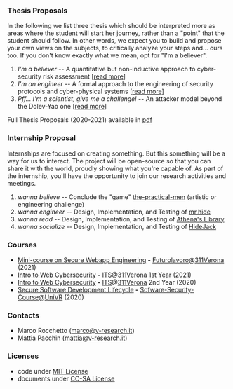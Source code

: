 ### Thesis Proposals

In the following we list three thesis which should be interpreted more as areas
where the student will start her journey, rather than a "point" that the
student should follow. In other words, we expect you to build and propose your
own views on the subjects, to critically analyze your steps and... ours too.
If you don't know exactly what we mean, opt for "I'm a believer".

1. *I'm a believer* -- A quantitative but non-inductive approach to cyber-security risk assessment \[[read more](./thesis/thesis-1.md)\]
2. *I'm an engineer* -- A formal approach to the engineering of security protocols and cyber-physical systems \[[read more](./thesis/thesis-2.md)\]
3. *Pff... I'm a scientist, give me a challenge!* -- An attacker model beyond the Dolev-Yao one \[[read more](./thesis/thesis-3.md)\]

Full Thesis Proposals (2020-2021) available in [pdf](./univr/v-research_thesis_2020-2021.pdf)

### Internship Proposal

Internships are focused on creating something. But this something will be a way for us to interact.
The project will be open-source so that you can share it with the world, proudly showing what you're capable of.
As part of the internship, you'll have the opportunity to join our research activities and meetings.

1. *wanna believe* -- Conclude the "game" [the-practical-men](https://thepracticalmen.v-research.it) (artistic or engineering challenge)
2. *wanna engineer* -- Design, Implementation, and Testing of [mr.hide](./internship/mrhide.md)
3. *wanna read* -- Design, Implementation, and Testing of [Athena's Library](./internship/athenslib.md)
3. *wanna socialize* -- Design, Implementation, and Testing of [HideJack](./internship/hidejack.md)

### Courses
- [Mini-course on Secure Webapp Engineering](./futurolavoro_311Verona_2021) **-** [Futurolavoro](https://sites.google.com/view/futurolavoro/corsi-in-partenza/web-app-penetration-testing?authuser=0&fbclid=IwAR1ruLxNOAcHos-4_FPebpB96R0mZMVhnAISkohkOLM9G6T3300PcBbUfb8)@[311Verona](https://311verona.com/) (2021)
- [Intro to Web Cybersecurity](./first_year_2021) **-** [ITS](https://www.itslogistica.it/?fbclid=IwAR0D1ZwL_UCHfXztZji-eYBH8k_UYFdsVwO80sJPlaxnwySHfd9d_9Rzcvs)@[311Verona](https://311verona.com/) 1st Year (2021)
- [Intro to Web Cybersecurity](./second_year_2020) **-** [ITS](https://www.itslogistica.it/?fbclid=IwAR0D1ZwL_UCHfXztZji-eYBH8k_UYFdsVwO80sJPlaxnwySHfd9d_9Rzcvs)@[311Verona](https://311verona.com/) 2nd Year (2020)
- [Secure Software Development Lifecycle](./univr/lecture_univr_10Nov2020.pdf) **-** [Sofware-Security-Course](https://www.di.univr.it/?ent=oi&aa=2020%2F2021&codiceCs=S71&codins=4S003736&cs=417&discr=&discrCd=)@[UniVR](https://www.univr.it) (2020)

### Contacts
- Marco Rocchetto (marco@v-research.it)
- Mattia Pacchin (mattia@v-research.it)

### Licenses
- code under [MIT License](./LICENSE-code)
- documents under [CC-SA License](./LICENSE-docs)
